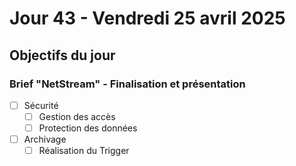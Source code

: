 # Jour 43 - Vendredi 25 avril 2025

## Objectifs du jour

### Brief "NetStream" - Finalisation et présentation

-  [ ] Sécurité
  - [ ] Gestion des accès
  - [ ] Protection des données

- [ ] Archivage
  - [ ] Réalisation du Trigger 
